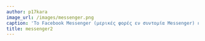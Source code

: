 ```yaml
---
author: p17kara
image_url: /images/messenger.png
caption: 'Το Facebook Messenger (μερικές φορές εν συντομία Messenger) είναι μια υπηρεσία άμεσων μηνυμάτων και εφαρμογή λογισμικού που παρέχει το κείμενο και τη φωνή. Το Messenger επιτρέπει στους χρήστες του Facebook να συνομιλούν με φίλους τόσο στο κινητό όσο και στην κεντρική ιστοσελίδα.'
title: messenger2
---
```

